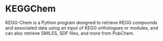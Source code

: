 # KEGGChem
KEGG-Chem is a Python program designed to retrieve KEGG compounds and associated data using an input of KEGG orthologues or modules, and can also retrieve SMILES, SDF files, and more from PubChem.

